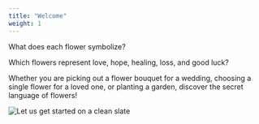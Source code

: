 ```yaml
---
title: "Welcome"
weight: 1
---
```


What does each flower symbolize? 

Which flowers represent love, hope, healing, loss, and good luck? 

Whether you are picking out a flower bouquet for a wedding, choosing a single flower for a loved one, or planting a garden, discover the secret language of flowers!

![Let us get started on a clean slate](images/flower-shop.jpg)
